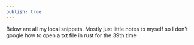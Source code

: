 ```yaml
---
publish: true
---
```

  
  
Below are all my local snippets. Mostly just little notes to myself so I don't google how to open a txt file in rust for the 39th time  
  
  
